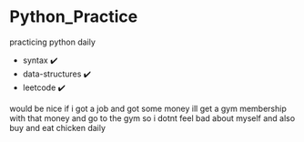 # Python_Practice

practicing python daily 
- syntax ✔️
- data-structures ✔️
- leetcode ✔️

would be nice if i got a job and got some money ill get a gym membership with that money and go to the gym so i dotnt feel bad about myself and also buy and eat chicken daily 




